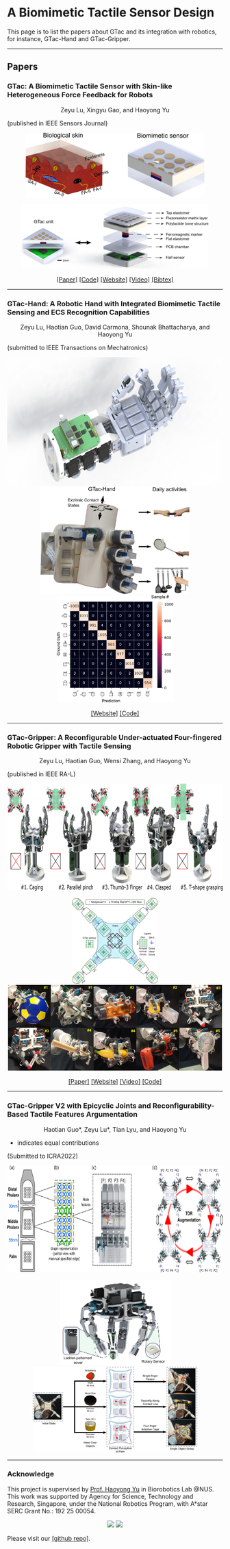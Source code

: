 # A Biomimetic Tactile Sensor Design
This page is to list the papers about GTac and its integration with robotics, for instance, GTac-Hand and GTac-Gripper.

---------------------------------
## Papers 


### GTac: A Biomimetic Tactile Sensor with Skin-like Heterogeneous Force Feedback for Robots

<p align="center">
Zeyu Lu, Xingyu Gao, and Haoyong Yu 

(published in IEEE Sensors Journal)
</p>


<p align="center">
<img height="150" src="./src/img/skin_inspired_white.png">
</p>

<p align="center">
<img height="150" src="./src/img/GTac_design.png">
</p>

<p align="center">
    <a href="https://doi.org/10.1109/JSEN.2022.3181128">[Paper]</a>
    <a href="https://github.com/roobooot/GTac_/tree/main/software/GTac_Sensor">[Code]</a>
    <a href="./gtac_sensor.html">[Website]</a>
    <a href="https://youtu.be/Pmd8PvLpeUA">[Video]</a>
    <a href="./src/citations/gtac_sensor.txt">[Bibtex]</a>
</p>





--------------------------------

### GTac-Hand: A Robotic Hand with Integrated Biomimetic Tactile Sensing and ECS Recognition Capabilities
<p align="center">
Zeyu Lu, Haotian Guo, David Carmona, Shounak Bhattacharya, and Haoyong Yu 

(submitted to IEEE Transactions on Mechatronics)
</p>


<p align="center">
<img height="300" src="./src/img/gtac_hand_rendering_1.png">
<img height="250" src="./src/img/ECS_explain_white_BG.png">
<img height="250" src="./src/img/ECS_recog_confusion_mat.png">
</p>


[comment]: <> (![art]&#40;./src/img/gtac_hand_rendering_0.JPG &#41;)

<p align="center">
    <a href="./gtac_hand.html">[Website]</a>
    <a href="https://github.com/roobooot/GTac_/tree/main/software/GTac_Hand">[Code]</a>
</p>



---------------------------------------------------


### GTac-Gripper: A Reconfigurable Under-actuated Four-fingered Robotic Gripper with Tactile Sensing
<p align="center">
Zeyu Lu, Haotian Guo, Wensi Zhang, and Haoyong Yu 

(published in IEEE RA-L)
</p>


<p align="center">
<img height="250" src="./src/img/gtac_gripper_mode.png">
</p>

<p align="center">
<img height="200" src="./src/img/gtac_sensing_white.png">
<img height="200" src="./src/img/fig_reconfigurable_mech.png">
</p>

<p align="center">
    <a href="https://doi.org/10.1109/LRA.2022.3181370">[Paper]</a>
    <a href="./gtac_gripper.html">[Website]</a>
    <a href="https://youtu.be/44X5uXroEYc">[Video]</a>
    <a href="https://github.com/roobooot/GTac_/tree/main/software/GTac_Hand">[Code]</a>
</p>


---------------------------------------------------


### GTac-Gripper V2 with Epicyclic Joints and Reconfigurability-Based Tactile Features Argumentation
<p align="center">
Haotian Guo*, Zeyu Lu*, Tian Lyu, and Haoyong Yu 

* indicates equal contributions

(Submitted to ICRA2022)
</p>


<p align="center">
<img height="250" src="./src/img/gp2/data_representation.png">
</p>

<p align="center">
<img height="200" src="./src/img/gp2/mechanical_design_t2.png">
<img height="200" src="./src/img/gp2/palm_perception_grasping.png">
</p>



-----------------------------
### Acknowledge
This project is supervised by <a href="https://www.eng.nus.edu.sg/bme/staff/dr-yuhy/">Prof. Haoyong Yu</a> in Biorobotics Lab @NUS. This work was supported by Agency for Science, Technology and
Research, Singapore, under the National Robotics Program, with A*star
SERC Grant No.: 192 25 00054.

<p align="center">
<img height="150" src="https://www.nus.edu.sg/images/default-source/identity-images/NUS_logo_full-horizontal.jpg">
<img height="150" src="https://drive.google.com/uc?export=view&id=1Cqy7TcEdQhd3ei9ZWByqffgxWaIrCbbO">
</p>


Please visit our <a href="https://github.com/roobooot/GTac_">[github repo]</a>.
